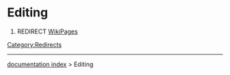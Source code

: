# Editing
1.  REDIRECT [WikiPages](WikiPages.md)



[Category:Redirects](Category:Redirects.md)

---
[documentation index](../README.md) > Editing
